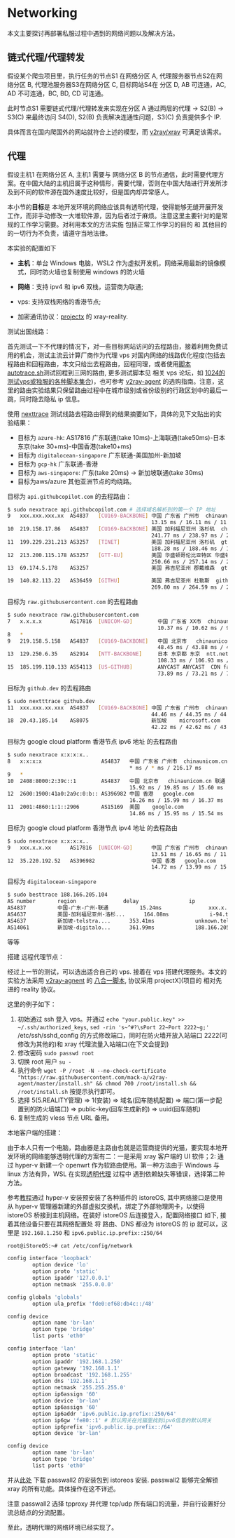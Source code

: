 # Networking

本文主要探讨再部署私服过程中遇到的网络问题以及解决方法。



## 链式代理/代理转发

假设某个爬虫项目里，执行任务的节点S1 在网络分区 A, 代理服务器节点S2在网络分区 B, 代理池服务器S3在网络分区 C, 目标网站S4在 分区 D,  AB 可连通，AC, AD 不可连通，BC, BD, CD 可连通。

此时节点S1 需要链式代理/代理转发来实现在分区 A 通过两层的代理 -> S2(B) -> S3(C) 来最终访问 S4(D), S2(B) 负责解决连通性问题，S3(C) 负责提供多个 IP.

具体而言在国内爬国外的网站就符合上述的模型，而 [v2ray/xray](https://toutyrater.github.io/advanced/outboundproxy.html) 可满足该需求。

## 代理

假设主机1 在网络分区 A, 主机1 需要与 网络分区 B 的节点通信，此时需要代理方案。在中国大陆的主机旧属于这种情形，需要代理，否则在中国大陆进行开发所涉及到不同的软件源在国外速度比较好，但是国内却异常感人。

本小节的**目标**是 本地开发环境的网络应该具有透明代理，使得能够无缝开展开发工作，而非手动修改一大堆软件源，因为后者过于麻烦。注意这里主要针对的是常规的工作学习需要。对利用本文的方法实施 包括正常工作学习的目的 和 其他目的 的一切行为不负责，请遵守当地法律。

本实验的配置如下

- **主机**：单台 Windows 电脑，WSL2 作为虚拟开发机，网络采用最新的镜像模式，同时防火墙也复制使用 windows 的防火墙

- **网络**：支持 ipv4 和 ipv6 双栈，运营商为联通;
- vps: 支持双栈网络的香港节点;
- 加密通讯协议：[projectx](https://xtls.github.io/) 的 xray-reality.

测试出国线路：

首先测试一下不代理的情况下，对一些目标网站访问的去程路由，接着利用免费试用的机会，测试主流云计算厂商作为代理 vps 对国内网络的线路优化程度(包括去程路由和回程路由，本文只给出去程路由，回程同理，或者使用[脚本 autotrace.sh](https://github.com/Chennhaoo/Shell_Bash?files=1)测试回程到三网的路由, 更多测试脚本见 相关 vps 论坛，如 [1024的测试vps或独服的各种脚本集合](https://1024.day/d/35))，也可参考 [v2ray-agent](https://www.v2ray-agent.com/categories/vps) 的选购指南。注意，这里的路由实验结果只保留路由过程中在城市级别或省份级别的行政区划中的最后一跳，同时隐去隐私 ip 信息。

使用 [nexttrace](https://github.com/nxtrace/NTrace-core) 测试线路去程路由得到的结果摘要如下，具体的见下文贴出的实验结果：

- 目标为 `azure-hk`: AS17816 广东联通(take 10ms)-上海联通(take50ms)-日本东京(take 30+ms)-中国香港(take10+ms)
- 目标为 `digitalocean-singapore` 广东联通-美国加州-新加坡
- 目标为 `gcp-hk` 广东联通-香港
- 目标为 `aws-singapore`: 广东(take 20ms) -> 新加坡联通(take 30ms) 
- 目标为aws/azure 其他亚洲节点的均绕路。

目标为 `api.githubcopilot.com` 的去程路由：

```bash
$ sudo nexxtrace api.githubcopilot.com # 选择域名解析到的第一个 IP 地址
9   xxx.xxx.xxx.xx  AS4837   [CU169-BACKBONE] 中国 广东省 广州市  chinaunicom.cn  联通
                                              13.15 ms / 16.11 ms / 11.51 ms
10  219.158.17.86   AS4837   [CU169-BACKBONE] 美国 加利福尼亚州 洛杉矶  chinaunicom.cn  联通
                                              241.77 ms / 238.97 ms / 237.96 ms
11  199.229.231.213 AS3257   [TINET]          美国 加利福尼亚州 洛杉矶  gtt.net
                                              188.28 ms / 188.46 ms / 188.33 ms
12  213.200.115.178 AS3257   [GTT-EU]         美国 华盛顿哥伦比亚特区 华盛顿  gtt.net
                                              250.66 ms / 257.14 ms / 266.17 ms
13  69.174.5.178    AS3257                    美国 弗吉尼亚州 郡戴维森  gtt.net

19  140.82.113.22   AS36459  [GITHU]          美国 弗吉尼亚州 杜勒斯  github.com
                                              269.80 ms / 264.59 ms / 257.50 ms
```

目标为 `raw.githubusercontent.com` 的去程路由

```bash	
$ sudo nexxtrace raw.githubusercontent.com
7   x.x.x.x         AS17816  [UNICOM-GD]        中国 广东省 XX市  chinaunicom.cn  联通
                                                10.37 ms / 10.62 ms / 9.90 ms
8   *
9   219.158.5.158   AS4837   [CU169-BACKBONE]   中国 北京市   chinaunicom.cn  联通
                                                48.45 ms / 43.88 ms / 47.31 ms
13  129.250.6.35    AS2914   [NTT-BACKBONE]     日本 东京都 东京  ntt.net
                                                108.33 ms / 106.93 ms / * ms
15  185.199.110.133 AS54113  [US-GITHUB]        ANYCAST ANYCAST  CDN fastly.com
                                                73.89 ms / 73.21 ms / 73.29 m
```

目标为 `github.dev` 的去程路由

```bash
$ sudo nextttrace github.dev
11  xxx.xxx.xx.xxx  AS4837   [CU169-BACKBONE] 中国 广东省 广州市  chinaunicom.cn  联通
                                              44.46 ms / 44.35 ms / 44.29 ms
18  20.43.185.14    AS8075                    新加坡    microsoft.com
                                              42.22 ms / 42.62 ms / 43.01 ms
```

目标为 google cloud platform 香港节点 ipv6 地址 的去程路由

```bash
$ sudo nexxtrace x:x:x:x..
8   x:x:x:x      			  AS4837   中国 广东省 广州市  chinaunicom.cn 联通
                                       * ms / * ms / 216.17 ms
9   *
10  2408:8000:2:39c::1        AS4837   中国 北京市   chinaunicom.cn 联通
                                       15.92 ms / 19.85 ms / 15.60 ms
12  2600:1900:41a0:2a9c:0:b:: AS396982 中国 香港   google.com
                                       16.26 ms / 15.99 ms / 16.37 ms
11  2001:4860:1:1::2906       AS15169  美国    google.com
                                       14.86 ms / 15.95 ms / 15.54 ms
```

目标为 google cloud platform 香港节点 ipv4 地址 的去程路由

```bash
$ sudo nexxtrace x:x:x:x..
9   xxx.x.x.xx      AS17816  [UNICOM-GD]      中国 广东省 广州市  chinaunicom.cn  联通
                                              13.51 ms / 16.65 ms / 11.90 ms
12  35.220.192.52   AS396982                  中国 香港   google.com
                                              14.72 ms / 13.99 ms / 15.33 ms
```

目标为 `digitalocean-singapore`

```bash
$ sudo besttrace 188.166.205.104
AS number       region               delay                ip                  
AS4837          中国-广东-广州-联通          15.24ms               xxx.x.x.x      
AS4637          美国-加利福尼亚州-洛杉...      164.08ms             i-94.tlot-core02... 
AS4637          新加坡-telstra....      353.41ms             unknown.telstrag...   
AS14061         新加坡-digitalo...      361.99ms             188.166.205.104   
```

等等



搭建 远程代理节点：

经过上一节的测试，可以选出适合自己的 vps. 接着在 vps 搭建代理服务。本文的实验方法采用 [v2ray-agnent](https://www.v2ray-agent.com/) 的 [八合一脚本](https://github.com/mack-a/v2ray-agent), 协议采用 projectX](项目的 相对先进的 reality 协议。

这里的例子如下：

1. 初始通过 ssh 登入 vps。并通过 `echo "your.public.key" >> ~/.ssh/authorized_keys`, `sed -rin 's~^#?\sPort 22~Port 2222~g;'`  /etc/ssh/sshd_config 的方式修改端口，同时在防火墙开放入站端口 2222(可修改为其他的)和 xray 代理流量入站端口(在下文会提到)
2. 修改密码 `sudo passwd root`
3. 切换 root 用户 `su -`
4. 执行命令 `wget -P /root -N --no-check-certificate "https://raw.githubusercontent.com/mack-a/v2ray-agent/master/install.sh" && chmod 700 /root/install.sh && /root/install.sh` 按提示执行即可。
5. 选择 5(5.REALITY管理) => 1(安装) => 域名(回车随机配置) => 端口(第一步配置到的防火墙端口) =>  public-key(回车生成新的) => uuid(回车随机)
6. 复制生成的 vless 节点 URL 备用。



本地客户端的搭建：

由于本人只有一个电脑，路由器是主路由也就是运营商提供的光猫，要实现本地开发环境的网络能够透明代理的方案有二：一是采用 xray 客户端的 UI 软件；2: 通过 hyper-v 新建一个 openwrt 作为软路由使用。第一种方法由于 Windows 与 linux 方法有异，WSL 在实现[透明代理](https://xtls.github.io/document/level-2/transparent_proxy/transparent_proxy.html) 过程中 遇到依赖缺失等错误，选择第二种方法。

参考[教程](https://www.77bx.com/212.html)通过 hyper-v 安装预安装了各种插件的 istoreOS, 其中网络接口是使用 从 hyper-v 管理器新建的外部虚拟交换机，绑定了外部物理网卡，以使得 istoreOS 桥接到主机网络。在装好 istoreOS 后连接登入，配置网络接口 如下, 接着其他设备只要在其网络配置处 将 路由、DNS 都设为 istoreOS 的 ip 就可以，这里是 `192.168.1.250` 和 `ipv6.public.ip.prefix::250/64`

```bash	
root@iStoreOS:~# cat /etc/config/network

config interface 'loopback'
        option device 'lo'
        option proto 'static'
        option ipaddr '127.0.0.1'
        option netmask '255.0.0.0'

config globals 'globals'
        option ula_prefix 'fde0:ef68:db4c::/48' 

config device
        option name 'br-lan'
        option type 'bridge'
        list ports 'eth0'

config interface 'lan'
        option proto 'static'
        option ipaddr '192.168.1.250'
        option gateway '192.168.1.1'
        option broadcast '192.168.1.255'
        option dns '192.168.1.1'
        option netmask '255.255.255.0'
        option ip6assign '60'
        option device 'br-lan'
        option ip6assign '60'
        option ip6addr 'ipv6.public.ip.prefix::250/64'
        option ip6gw 'fe80::1' # 默认网关在光猫里找到ipv6信息的默认网关
        option ip6prefix 'ipv6.public.ip.prefix::/64'
        option device 'br-lan'

config device
        option name 'br-lan'
        option type 'bridge'
        list ports 'eth0'
```



并从[此处](https://github.com/AUK9527/Are-u-ok) 下载 passwall2 的安装包到 istoreos 安装. passwall2 能够完全解锁 xray 的所有功能。具体操作在这不详述。

注意 passwall2 选择 tpproxy 并代理 tcp/udp 所有端口的流量，并自行设置好分流总结点的分流配置。

至此，透明代理的网络环境已经实现了。

